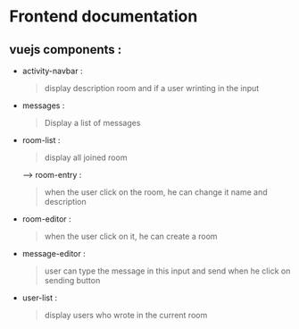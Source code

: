 # Frontend documentation

## vuejs components :

- activity-navbar :
  > display description room and if a user wrinting in the input

- messages :
  > Display a list of messages

- room-list :
  > display all joined room

   
   --> room-entry :
    > when the user click on the room, he can change it name and description

- room-editor : 
  > when the user click on it, he can create a room

- message-editor :
  > user can type the message in this input and send when he click on sending button 

- user-list :
   > display users who wrote in the current room